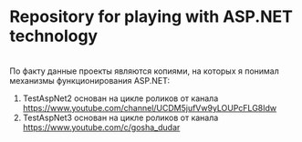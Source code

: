 # Repository for playing with ASP.NET technology 

<br/> По факту данные проекты являются копиями, на которых я понимал механизмы функционирования ASP.NET:
1) TestAspNet2 основан на цикле роликов от канала
<br/> https://www.youtube.com/channel/UCDM5jufVw9yLOUPcFLG8Idw
2) TestAspNet3 основан на цикле роликов от канала
<br/> https://www.youtube.com/c/gosha_dudar
